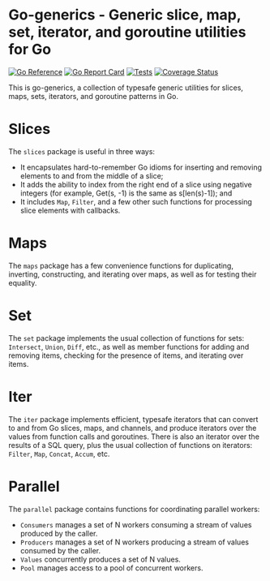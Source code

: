 # Go-generics - Generic slice, map, set, iterator, and goroutine utilities for Go

[![Go Reference](https://pkg.go.dev/badge/github.com/bobg/go-generics.svg)](https://pkg.go.dev/github.com/bobg/go-generics)
[![Go Report Card](https://goreportcard.com/badge/github.com/bobg/go-generics)](https://goreportcard.com/report/github.com/bobg/go-generics)
[![Tests](https://github.com/bobg/go-generics/actions/workflows/go.yml/badge.svg)](https://github.com/bobg/go-generics/actions/workflows/go.yml)
[![Coverage Status](https://coveralls.io/repos/github/bobg/go-generics/badge.svg?branch=master)](https://coveralls.io/github/bobg/go-generics?branch=master)

This is go-generics,
a collection of typesafe generic utilities
for slices, maps, sets, iterators, and goroutine patterns in Go.

# Slices

The `slices` package is useful in three ways:

- It encapsulates hard-to-remember Go idioms for inserting and removing elements to and from the middle of a slice;
- It adds the ability to index from the right end of a slice using negative integers
  (for example, Get(s, -1) is the same as s[len(s)-1]); and
- It includes `Map`, `Filter`, and a few other such functions
  for processing slice elements with callbacks.

# Maps

The `maps` package has a few convenience functions
for duplicating, inverting, constructing, and iterating over maps,
as well as for testing their equality.

# Set

The `set` package implements the usual collection of functions for sets:
`Intersect`, `Union`, `Diff`, etc.,
as well as member functions for adding and removing items,
checking for the presence of items,
and iterating over items.

# Iter

The `iter` package implements efficient, typesafe iterators
that can convert to and from Go slices, maps, and channels,
and produce iterators over the values from function calls and goroutines.
There is also an iterator over the results of a SQL query,
plus the usual collection of functions on iterators:
`Filter`, `Map`, `Concat`, `Accum`, etc.

# Parallel

The `parallel` package contains functions for coordinating parallel workers:

- `Consumers` manages a set of N workers consuming a stream of values produced by the caller.
- `Producers` manages a set of N workers producing a stream of values consumed by the caller.
- `Values` concurrently produces a set of N values.
- `Pool` manages access to a pool of concurrent workers.
